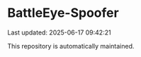 # BattleEye-Spoofer

Last updated: 2025-06-17 09:42:21

This repository is automatically maintained.
